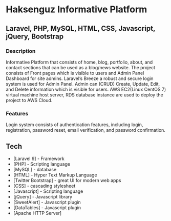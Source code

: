 # Haksenguz Informative Platform

## Laravel, PHP, MySQL, HTML, CSS, Javascript, jQuery, Bootstrap

### Description

Informative Platform that consists of home, blog, portfolio, about,
and contact sections that can be used as a blog/news
website. The project consists of Front pages which is visible to users
and Admin Panel Dashboard for site admins. Laravel’s Breeze a
robust and secure login system is used for Admin Panel. Admin can
(CRUD) Create, Update, Edit, and Delete information which is visible
for users. AWS EC2(Linux CentOS 7) virtual machine host server,
RDS database instance are used to deploy the project to AWS Cloud.

### Features

Login system consists of authentication features, including login,
registration, password reset, email verification, and password
confirmation.


## Tech

- [Laravel 9] - Framework
- [PHP] - Scripting language
- [MySQL] - database
- [HTML]  - Hyper Text Markup Language
- [Twitter Bootstrap] - great UI for modern web apps
- [CSS] - cascading stylesheet
- [Javascript] - Scripting language
- [jQuery] - Javascript library
- [SweetAlert] - Javascript plugin
- [DataTables] - Javascript plugin
- [Apache HTTP Server]
